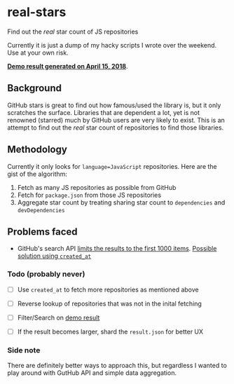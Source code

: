 # real-stars
Find out the *real* star count of JS repositories

Currently it is just a dump of my hacky scripts I wrote over the weekend.
Use at your own risk.

[**Demo result generated on April 15, 2018**](https://sunakujira1.github.io/real-stars/).

## Background
GitHub stars is great to find out how famous/used the library is, but it only scratches the surface.
Libraries that are dependent a lot, yet is not renowned (starred) much by GitHub users are very likely to exist.
This is an attempt to find out the *real* star count of repositories to find those libraries.

## Methodology
Currently it only looks for `language=JavaScript` repositories.
Here are the gist of the algorithm:
1. Fetch as many JS repositories as possible from GitHub
2. Fetch for `package.json` from those JS repositories
3. Aggregate star count by treating sharing star count to `dependencies` and `devDependencies`

## Problems faced
- GitHub's search API [limits the results to the first 1000 items](https://developer.github.com/v3/search/#about-the-search-api). [Possible solution using `created_at`](https://stackoverflow.com/a/37639739/5911613)

### Todo (probably never)
- [ ] Use `created_at` to fetch more repositories as mentioned above
- [ ] Reverse lookup of repositories that was not in the inital fetching
- [ ] Filter/Search on [demo result](https://sunakujira1.github.io/real-stars/)
- [ ] If the result becomes larger, shard the `result.json` for better UX


### Side note
There are definitely better ways to approach this, but regardless I wanted to play around with GutHub API and simple data aggregation.

